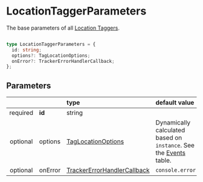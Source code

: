 # LocationTaggerParameters

The base parameters of all [Location Taggers](/tracking/api-reference/locationTaggers/overview.md).

```typescript

type LocationTaggerParameters = {
  id: string;
  options?: TagLocationOptions;
  onError?: TrackerErrorHandlerCallback;
};
```

## Parameters
|          |         | type                                                                                              | default value
| :-:      | :--     | :--                                                                                               | :--           
| required | **id**  | string                                                                                            |
| optional | options | [TagLocationOptions](/tracking/api-reference/definitions/TagLocationOptions.md)                   | Dynamically calculated based on `instance`. See the [Events](/tracking/api-reference/locationTaggers/tagLocation.md#events) table.
| optional | onError | [TrackerErrorHandlerCallback](/tracking/api-reference/definitions/TrackerErrorHandlerCallback.md) | `console.error`
